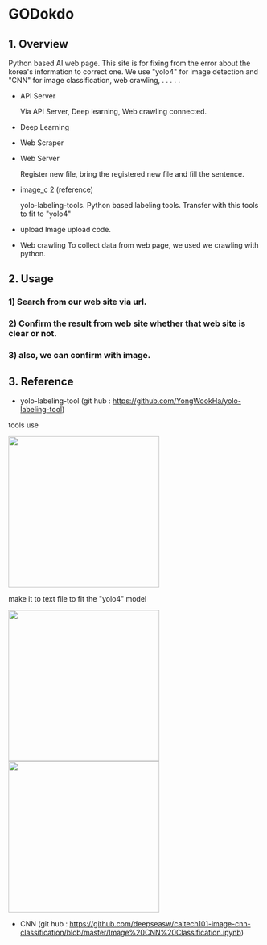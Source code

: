 # GODokdo

## 1. Overview

Python based AI web page.
This site is for fixing from the error about the korea's information to correct one.
We use "yolo4" for image detection and "CNN" for image classification, web crawling,  . . . . .

- API Server

  Via API Server, Deep learning, Web crawling connected.

- Deep Learning


- Web Scraper


- Web Server
  
  Register new file, bring the registered new file and fill the sentence.

- image_c 2 (reference)

  yolo-labeling-tools.
  Python based labeling tools.
  Transfer with this tools to fit to "yolo4"

- upload
  Image upload code.
  
- Web crawling
  To collect data from web page, we used we crawling with python.

## 2. Usage

 ### 1) Search from our web site via url.
 ### 2) Confirm the result from web site whether that web site is clear or not.
 ### 3) also, we can confirm with image.



## 3. Reference
 - yolo-labeling-tool (git hub : https://github.com/YongWookHa/yolo-labeling-tool)
 
 tools use
 
   <img src="https://user-images.githubusercontent.com/44600037/100518828-6fe5e880-31d7-11eb-90f8-03b6054f6e43.png" width="300" ></img>
 
 make it to text file to fit the "yolo4" model
 
   <img src="https://user-images.githubusercontent.com/44600037/100519111-36ae7800-31d9-11eb-96d6-e9edcc3a7133.png" width="300" ></img>
   <img src="https://user-images.githubusercontent.com/44600037/100519113-3910d200-31d9-11eb-977f-ac5ead5ad753.png" width="300" ></img>


- CNN (git hub : https://github.com/deepseasw/caltech101-image-cnn-classification/blob/master/Image%20CNN%20Classification.ipynb)
